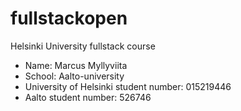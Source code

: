 # fullstackopen
Helsinki University fullstack course

* Name: Marcus Myllyviita
* School: Aalto-university
* University of Helsinki student number: 015219446
* Aalto student number: 526746




